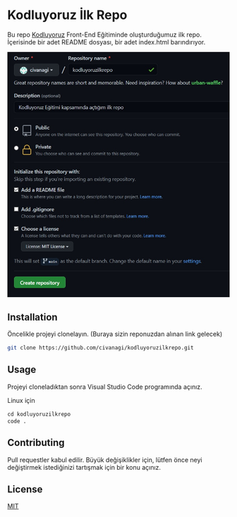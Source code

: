 # Kodluyoruz İlk Repo

Bu repo [Kodluyoruz](https://kodluyoruz.org) Front-End Eğitiminde oluşturduğumuz ilk repo. İçerisinde bir adet README dosyası, bir adet index.html barındırıyor.

![github](img/kod.jpeg)

## Installation

Öncelikle projeyi clonelayın. (Buraya sizin reponuzdan alınan link gelecek)

```bash
git clone https://github.com/civanagi/kodluyoruzilkrepo.git
```
## Usage

Projeyi cloneladıktan sonra Visual Studio Code programında açınız.

Linux için
```linux
cd kodluyoruzilkrepo
code .
```

## Contributing

Pull requestler kabul edilir. Büyük değişiklikler için, lütfen önce neyi değiştirmek istediğinizi tartışmak için bir konu açınız.

## License 

[MIT](https://choosealicense.com/licenses/mit/)
